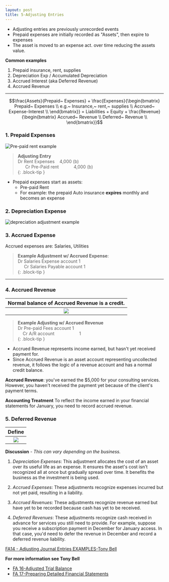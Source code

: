 ```yaml
---
layout: post
title: 5-Adjusting Entries
---
```


- Adjusting entries are previously unrecorded events
- Prepaid expenses are initially recorded as "Assets", then expire to expenses
- The asset is moved to an expense act. over time reducing the assets value.

**Common examples**

  1. Prepaid insurance, rent, supplies
  2. Depreciation Exp / Accumulated Depreciation
  2. Accrued Interest (aka Deferred Revenue)
  3. Accrued Revenue

---


$$\frac{Assets}{Prepaid~ Expenses} + \frac{Expenses}{\begin{bmatrix}
Prepaid~ Expenses \\
e.g.~ Insurance,~ rent,~ supplies \\
Accrued~ Expense-Interest \\
\end{bmatrix}} = Liabilities + Equity + \frac{Revenue}{\begin{bmatrix}
Accrued~ Revenue \\
Deferred~ Revenue \\
\end{bmatrix}}$$  


### 1. Prepaid Expenses 
   
![Pre-paid rent example](/bookkeeping/assets/mc-graw-accounting-course/images/pre.paid.example.png)

> **Adjusting Entry**  
> Dr Rent Expenses &nbsp;&nbsp; 4,000 (b)  
> &nbsp;&nbsp;&nbsp;&nbsp;&nbsp; Cr Pre-Paid rent &nbsp;&nbsp;&nbsp;&nbsp;&nbsp;&nbsp;&nbsp;&nbsp;&nbsp;&nbsp; 4,000 (b)  
{: .block-tip }

- Prepaid expenses start as assets:
  - Pre-paid Rent
  - For example: the prepaid Auto insurance **expires** monthly and becomes an expense


### 2. Depreciation Expense

![depreciation adjustment example](/bookkeeping/assets/mc-graw-accounting-course/images/depreciation.example.png)


### 3. Accrued Expense 

Accrued expenses are: Salaries, Utilities

> **Example Adjustment w/ Accrued Expense**:  
> Dr Salaries Expense account 1  
> &nbsp;&nbsp;&nbsp;&nbsp;&nbsp;Cr Salaries Payable account 1  
{: .block-tip }

---

### 4. Accrued Revenue


|Normal balance of Accrued Revenue is a credit.|
|:-:|
|![](/bookkeeping/assets/misc/what-is-accrued-revenue.jpg)|
  

> **Example Adjusting w/ Accrued Revenue**  
> Dr Pre-paid Fees account 1  
> &nbsp;&nbsp;&nbsp; Cr A/R account &nbsp;&nbsp;&nbsp;&nbsp;&nbsp;&nbsp;&nbsp;&nbsp;&nbsp;&nbsp;&nbsp;&nbsp;&nbsp;&nbsp;&nbsp;&nbsp;&nbsp;&nbsp; 1  
{: .block-tip }


- Accrued Revenue represents income earned, but hasn't yet received payment for.  
- Since Accrued Revenue is an asset account representing uncollected revenue, it follows the logic of a revenue account and has a normal credit balance.  

**Accrued Revenue**: you've earned the $5,000 for your consulting services. However, you haven't received the payment yet because of the client's payment terms.

**Accounting Treatment** To reflect the income earned in your financial statements for January, you need to record accrued revenue.  


### 5. Deferred Revenue

|Define|
|:-:|
|![](/bookkeeping/assets/misc/what-is-deferred-revenue.jpg)|


**Discussion** - *This can vary depending on the business.*

1. *Depreciation Expenses*: This adjustment allocates the cost of an asset over its useful life as an expense. It ensures the asset's cost isn't recognized all at once but gradually spread over time. It benefits the business as the investment is being used.

2. *Accrued Expenses*: These adjustments recognize expenses incurred but not yet paid, resulting in a liability.

3. *Accrued Revenues*: These adjustments recognize revenue earned but have yet to be recorded because cash has yet to be received.

4. *Deferred Revenues*: These adjustments recognize cash received in advance for services you still need to provide. For example, suppose you receive a subscription payment in December for January access. In that case, you'd need to defer the revenue in December and record a deferred revenue liability.


[FA14 - Adjusting Journal Entries EXAMPLES-Tony Bell](https://www.youtube.com/watch?v=gkqoIqeiCsU)


**For more information see Tony Bell**   
- [FA 16-Adjusted Trial Balance](https://www.youtube.com/watch?v=TKpabpcjk14)  
- [FA 17-Preparing Detailed Financial Statements](https://www.youtube.com/watch?v=NT5zaYuEyuk)  
